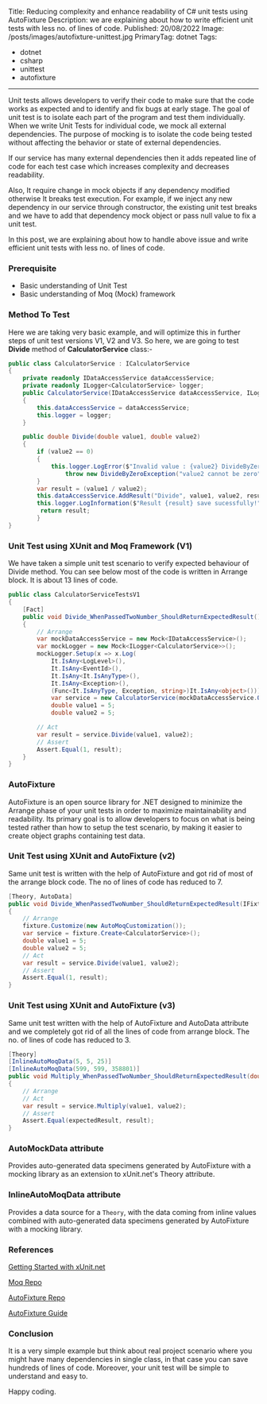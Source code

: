 Title: Reducing complexity and enhance readability of C# unit tests using AutoFixture
Description: we are explaining about how to write efficient unit tests with less no. of lines of code.
Published: 20/08/2022
Image: /posts/images/autofixture-unittest.jpg
PrimaryTag: dotnet
Tags:
  - dotnet
  - csharp
  - unittest
  - autofixture
---

Unit tests allows developers to verify their code to make sure that the code works as expected and to identify and fix bugs at early stage. The goal of unit test is to isolate each part of the program and test them individually. When we write Unit Tests for individual code, we mock all external dependencies. The purpose of mocking is to isolate the code being tested without affecting the behavior or state of external dependencies.

If our service has many external dependencies then it adds repeated line of code for each test case which increases complexity and decreases readability. 

Also, It require change in mock objects if any dependency modified otherwise It breaks test execution. For example, if we inject any new dependency in our service through constructor, the existing unit test breaks and we have to add that dependency mock object or pass null value to fix a unit test.

In this post, we are explaining about how to handle above issue and write efficient unit tests with less no. of lines of code.


### Prerequisite
- Basic understanding of Unit Test
- Basic understanding of Moq (Mock) framework

### Method To Test
Here we are taking very basic example, and will optimize this in further steps of unit test versions V1, V2 and V3. So here, we are going to test **Divide** method of **CalculatorService** class:-

```cs
public class CalculatorService : ICalculatorService
{
    private readonly IDataAccessService dataAccessService;
    private readonly ILogger<CalculatorService> logger;
    public CalculatorService(IDataAccessService dataAccessService, ILogger<CalculatorService> logger)
    {
        this.dataAccessService = dataAccessService;
        this.logger = logger;
    }

    public double Divide(double value1, double value2)
    {
        if (value2 == 0)
        {
            this.logger.LogError($"Invalid value : {value2} DivideByZeroException");
                throw new DivideByZeroException("value2 cannot be zero");
        }
        var result = (value1 / value2);
        this.dataAccessService.AddResult("Divide", value1, value2, result);
        this.logger.LogInformation($"Result {result} save sucessfully!");
         return result;
        }
}
```
### Unit Test using XUnit and Moq Framework (V1)
We have taken a simple unit test scenario to verify expected behaviour of Divide method. You can see below most of the code is written in Arrange block. It is about 13 lines of code.

```cs
public class CalculatorServiceTestsV1
{
    [Fact]
    public void Divide_WhenPassedTwoNumber_ShouldReturnExpectedResult()
    {
        // Arrange
        var mockDataAccessService = new Mock<IDataAccessService>();
        var mockLogger = new Mock<ILogger<CalculatorService>>();
        mockLogger.Setup(x => x.Log(
            It.IsAny<LogLevel>(),
            It.IsAny<EventId>(),
            It.IsAny<It.IsAnyType>(),
            It.IsAny<Exception>(),
            (Func<It.IsAnyType, Exception, string>)It.IsAny<object>()));
            var service = new CalculatorService(mockDataAccessService.Object, mockLogger.Object);
            double value1 = 5;
            double value2 = 5;

        // Act
        var result = service.Divide(value1, value2);
        // Assert
        Assert.Equal(1, result);
    }
}
```

### AutoFixture
AutoFixture is an open source library for .NET designed to minimize the Arrange phase of your unit tests in order to maximize maintainability and readability. Its primary goal is to allow developers to focus on what is being tested rather than how to setup the test scenario, by making it easier to create object graphs containing test data.

### Unit Test using XUnit and AutoFixture (v2)
Same unit test is written with the help of  AutoFixture and got rid of most of the arrange block code. The no of lines of code has reduced to 7.

```cs
[Theory, AutoData]
public void Divide_WhenPassedTwoNumber_ShouldReturnExpectedResult(IFixture fixture)
{
    // Arrange
    fixture.Customize(new AutoMoqCustomization());
    var service = fixture.Create<CalculatorService>();
    double value1 = 5;
    double value2 = 5;
    // Act
    var result = service.Divide(value1, value2);
    // Assert
    Assert.Equal(1, result);
}
```

### Unit Test using XUnit and AutoFixture (v3)
Same unit test written with the help of  AutoFixture and AutoData attribute and we completely got rid of all the lines of code from arrange block. The no. of lines of code has reduced to 3.

```cs
[Theory]
[InlineAutoMoqData(5, 5, 25)]
[InlineAutoMoqData(599, 599, 358801)]
public void Multiply_WhenPassedTwoNumber_ShouldReturnExpectedResult(double value1, double value2, double expectedResult, CalculatorService service)
{
    // Arrange
    // Act
    var result = service.Multiply(value1, value2);
    // Assert
    Assert.Equal(expectedResult, result);
}
```

### AutoMockData attribute
Provides auto-generated data specimens generated by AutoFixture with a mocking library as an extension to xUnit.net's Theory attribute.

### InlineAutoMoqData attribute
Provides a data source for a `Theory`, with the data coming from inline values combined with auto-generated data specimens generated by AutoFixture with a mocking library.

### References

[Getting Started with xUnit.net](https://xunit.net/docs/getting-started/netcore/cmdline)

[Moq Repo](https://github.com/moq/moq)

[AutoFixture Repo](https://github.com/AutoFixture/AutoFixture)

[AutoFixture Guide](https://autofixture.github.io/docs/quick-start/#)

### Conclusion
It is a very simple example but think about real project scenario where you might have many dependencies in single class, in that case you can save hundreds of lines of code. Moreover, your unit test will be simple to understand and easy to.

Happy coding.